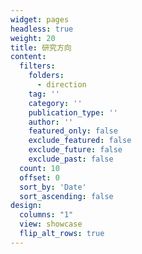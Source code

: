 ```yaml
---
widget: pages
headless: true
weight: 20
title: 研究方向
content:
  filters:
    folders:
      - direction
    tag: ''
    category: ''
    publication_type: ''
    author: ''
    featured_only: false
    exclude_featured: false
    exclude_future: false
    exclude_past: false
  count: 10
  offset: 0
  sort_by: 'Date'
  sort_ascending: false
design:
  columns: "1"
  view: showcase
  flip_alt_rows: true
---
```

